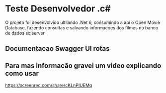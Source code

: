 ﻿ # Teste Desenvolvedor .c# 
  
  O projeto foi desenvolvido ultilando .Net 6, consumindo a api o Open Movie Database, fazendo consultas e salvando informacoes dos filmes no banco de dados sqlserver 


## Documentacao Swagger UI rotas

## Para mas informacão gravei um video explicando como usar 
https://screenrec.com/share/cKLnPIUEMq
